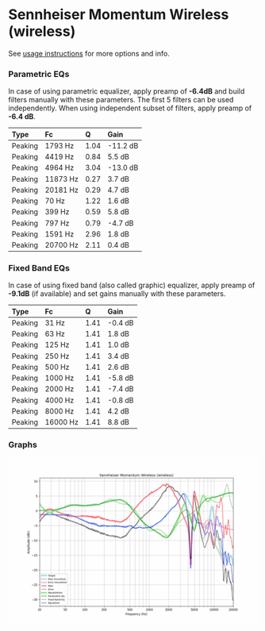# Sennheiser Momentum Wireless (wireless)
See [usage instructions](https://github.com/jaakkopasanen/AutoEq#usage) for more options and info.

### Parametric EQs
In case of using parametric equalizer, apply preamp of **-6.4dB** and build filters manually
with these parameters. The first 5 filters can be used independently.
When using independent subset of filters, apply preamp of **-6.4 dB**.

| Type    | Fc       |    Q | Gain     |
|:--------|:---------|:-----|:---------|
| Peaking | 1793 Hz  | 1.04 | -11.2 dB |
| Peaking | 4419 Hz  | 0.84 | 5.5 dB   |
| Peaking | 4964 Hz  | 3.04 | -13.0 dB |
| Peaking | 11873 Hz | 0.27 | 3.7 dB   |
| Peaking | 20181 Hz | 0.29 | 4.7 dB   |
| Peaking | 70 Hz    | 1.22 | 1.6 dB   |
| Peaking | 399 Hz   | 0.59 | 5.8 dB   |
| Peaking | 797 Hz   | 0.79 | -4.7 dB  |
| Peaking | 1591 Hz  | 2.96 | 1.8 dB   |
| Peaking | 20700 Hz | 2.11 | 0.4 dB   |

### Fixed Band EQs
In case of using fixed band (also called graphic) equalizer, apply preamp of **-9.1dB**
(if available) and set gains manually with these parameters.

| Type    | Fc       |    Q | Gain    |
|:--------|:---------|:-----|:--------|
| Peaking | 31 Hz    | 1.41 | -0.4 dB |
| Peaking | 63 Hz    | 1.41 | 1.8 dB  |
| Peaking | 125 Hz   | 1.41 | 1.0 dB  |
| Peaking | 250 Hz   | 1.41 | 3.4 dB  |
| Peaking | 500 Hz   | 1.41 | 2.6 dB  |
| Peaking | 1000 Hz  | 1.41 | -5.8 dB |
| Peaking | 2000 Hz  | 1.41 | -7.4 dB |
| Peaking | 4000 Hz  | 1.41 | -0.8 dB |
| Peaking | 8000 Hz  | 1.41 | 4.2 dB  |
| Peaking | 16000 Hz | 1.41 | 8.8 dB  |

### Graphs
![](./Sennheiser%20Momentum%20Wireless%20(wireless).png)